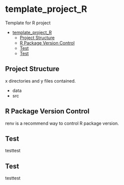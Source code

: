 # template_project_R
Template for R project

<!--ts-->
   * [template_project_R](#template_project_r)
      * [Project Structure](#project-structure)
      * [R Package Version Control](#r-package-version-control)
      * [Test](#test)
      * [Test](#test-1)

<!-- Added by: shota, at: 2020年  5月  5日 火曜日 22:48:12 JST -->

<!--te-->

## Project Structure
x directories and y files contained.  
* data
* src

## R Package Version Control
renv is a recommend way to control R package version.

## Test
testtest

## Test
testtest
